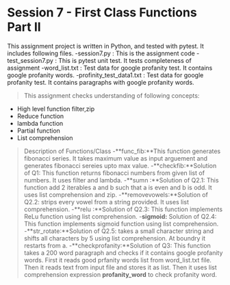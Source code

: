# Session 7 - First Class Functions Part II

This assignment project is written in Python, and tested with pytest. It includes following files.
-session7.py      : This is the assignment code
-test_session7.py : This is pytest unit test. It tests completeness of assignment
-word_list.txt    : Test data for google profanity test. It contains google profanity words.
-profinity_test_data1.txt :  Test data for google profanity test. It contains paragraphs with google profanity words.

>This assignment checks understanding of following concepts:
- High level function filter,zip
- Reduce function
- lambda function
- Partial function
- List comprehension

> Description of Functions/Class
-**func_fib:**This function generates fibonacci series. It takes maximum value as input arguement and generates fibonacci sereies upto max value.
-**checkfib:**Solution of Q1: This function returns fibonacci numbers from given list of numbers. It uses filter and lambda.
-**sumn    :**Solution of Q2.1: This function add 2 iterables a and b such that a is even and b is odd. It uses list comprehension and zip.
-**removevowels:**Solution of Q2.2: strips every vowel from a string provided. It uses list comprehension.
-**relu    :**Solution of Q2.3: This function implements ReLu function using list comprehension.
-**sigmoid:** Solution of Q2.4: This function implements sigmoid function using list comprehension.
-**str_rotate:**Solution of Q2.5: takes a small character string and shifts all characters by 5 using list comprehension. At boundry it restarts from a.
-**checkprofanity:**Solution of Q3: This function takes a 200 word paragraph and checks if it contains google profanity words. First it reads good prfanity words list from word_list.txt file. Then it reads text from input file and stores it as list. Then it uses list comprehension expression **profanity_word** to check profanity word.
